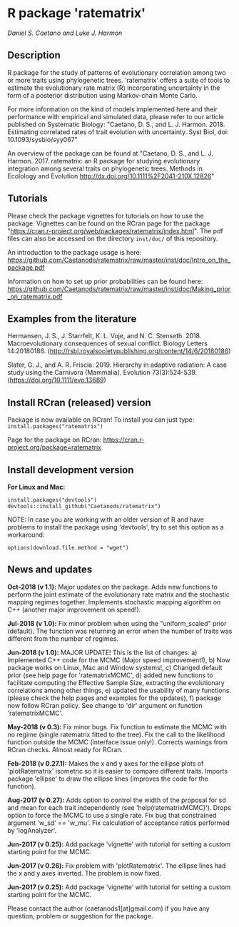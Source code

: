 # R package 'ratematrix'

*Daniel S. Caetano and Luke J. Harmon*

## Description

R package for the study of patterns of evolutionary correlation among two or more traits using phylogenetic trees. 'ratematrix' offers a suite of tools to estimate the evolutionary rate matrix (R) incorporating uncertainty in the form of a posterior distribution using Markov-chain Monte Carlo.

For more information on the kind of models implemented here and their performance with empirical and simulated data, please refer to our article published on Systematic Biology: "Caetano, D. S., and L. J. Harmon. 2018. Estimating correlated rates of trait evolution with uncertainty. Syst Biol, doi: 10.1093/sysbio/syy067"

An overview of the package can be found at "Caetano, D. S., and L. J. Harmon. 2017. ratematrix: an R package for studying evolutionary integration among several traits on phylogenetic trees. Methods in Ecolology and Evolution http://dx.doi.org/10.1111%2F2041-210X.12826"

## Tutorials

Please check the package vignettes for tutorials on how to use the package. Vignettes can be found on the RCran page for the package "https://cran.r-project.org/web/packages/ratematrix/index.html". The pdf files can also be accessed on the directory `inst/doc/` of this repository.

An introduction to the package usage is here: <https://github.com/Caetanods/ratematrix/raw/master/inst/doc/Intro_on_the_package.pdf>

Information on how to set up prior probabilities can be found here: <https://github.com/Caetanods/ratematrix/raw/master/inst/doc/Making_prior_on_ratematrix.pdf>

## Examples from the literature

Hermansen, J. S., J. Starrfelt, K. L. Voje, and N. C. Stenseth. 2018. Macroevolutionary consequences of sexual conflict. Biology Letters 14:20180186. (http://rsbl.royalsocietypublishing.org/content/14/6/20180186)

Slater, G. J., and A. R. Friscia. 2019. Hierarchy in adaptive radiation: A case study using the Carnivora (Mammalia). Evolution 73(3):524-539. (https://doi.org/10.1111/evo.13689)

## Install RCran (released) version

Package is now available on RCran! To install you can just type: `install.packages("ratematrix")`

Page for the package on RCran: https://cran.r-project.org/package=ratematrix

## Install development version

**For Linux and Mac:**

```{r,R.options=list(max.print=20)}
install.packages("devtools")
devtools::install_github("Caetanods/ratematrix")
```

NOTE: In case you are working with an older version of R and have problems to install the package using 'devtools', try to set this option as a workaround:
```{r,R.options=list(max.print=20)}
options(download.file.method = "wget")
```

## News and updates

**Oct-2018 (v 1.1):** Major updates on the package. Adds new functions to perform the joint estimate of the evolutionary rate matrix and the stochastic mapping regimes together. Implements stochastic mapping algorithm on C++ (another major improvement on speed!).

**Jul-2018 (v 1.0):** Fix minor problem when using the "uniform_scaled" prior (default). The function was returning an error when the number of traits was different from the number of regimes.

**Jun-2018 (v 1.0):** MAJOR UPDATE! This is the list of changes: a) Implemented C++ code for the MCMC (Major speed improvement!), b) Now package works on Linux, Mac and Window systems!, c) Changed default prior (see help page for 'ratematrixMCMC', d) added new functions to facilitate computing the Effective Sample Size, extracting the evolutionary correlations among other things, e) updated the usability of many functions. (please check the help pages and examples for the updates), f) package now follow RCran policy. See change to 'dir' argument on function 'ratematrixMCMC'.

**May-2018 (v 0.3):** Fix minor bugs. Fix function to estimate the MCMC with no regime (single ratematrix fitted to the tree). Fix the call to the likelihood function outside the MCMC (interface issue only!). Corrects warnings from RCran checks. Almost ready for RCran.

**Feb-2018 (v 0.27.1):** Makes the x and y axes for the ellipse plots of 'plotRatematrix' isometric so it is easier to compare different traits. Imports package 'ellipse' to draw the ellipse lines (improves the code for the function).

**Aug-2017 (v 0.27):** Adds option to control the width of the proposal for sd and mean for each trait independently (see 'help(ratematrixMCMC)'). Drops option to force the MCMC to use a single rate. Fix bug that constrained argument 'w_sd' == 'w_mu'. Fix calculation of acceptance ratios performed by 'logAnalyzer'.

**Jun-2017 (v 0.25):** Add package 'vignette' with tutorial for setting a custom starting point for the MCMC.

**Jun-2017 (v 0.26):** Fix problem with 'plotRatematrix'. The ellipse lines had the x and y axes inverted. The problem is now fixed.

**Jun-2017 (v 0.25):** Add package 'vignette' with tutorial for setting a custom starting point for the MCMC.

Please contact the author (caetanods1[at]gmail.com) if you have any question, problem or suggestion for the package.
